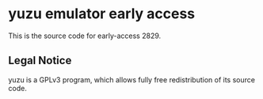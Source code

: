 yuzu emulator early access
=============

This is the source code for early-access 2829.

## Legal Notice

yuzu is a GPLv3 program, which allows fully free redistribution of its source code.